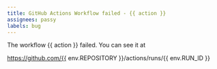 ```yaml
---
title: GitHub Actions Workflow failed - {{ action }}
assignees: passy
labels: bug
---
```


The workflow {{ action }} failed. You can see it at

https://github.com/{{ env.REPOSITORY }}/actions/runs/{{ env.RUN_ID }}
